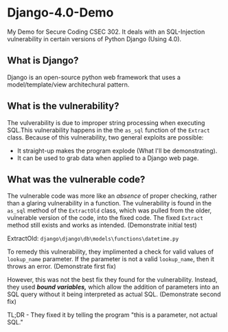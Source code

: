 # Django-4.0-Demo
My Demo for Secure Coding CSEC 302. It deals with an SQL-Injection vulnerability in certain versions of Python Django (Using 4.0).

## What is Django?
Django is an open-source python web framework that uses a model/template/view architechural pattern. 

## What is the vulnerability?
The vulverability is due to improper string processing when executing SQL.This vulnerability happens in the the ```as_sql``` function of the ```Extract``` class. Because of this vulnerability, two general exploits are possible:
+ It straight-up makes the program explode (What I'll be demonstrating).
+ It can be used to grab data when applied to a Django web page.

## What was the vulnerable code?
The vulnerable code was more like an *absence* of proper checking, rather than a glaring vulnerability in a function. The vulnerability is found in the ```as_sql``` method of the ```ExtractOld``` class, which was pulled from the older, vulnerable version of the code, into the fixed code. The fixed ```Extract``` method still exists and works as intended. (Demonstrate initial test)

ExtractOld: ```django\django\db\models\functions\datetime.py```


To remedy this vulnerability, they implimented a check for valid values of ```lookup_name``` parameter. If the parameter is not a valid ```lookup_name```, then it throws an error. (Demonstrate first fix)

However, this was not the best fix they found for the vulnerability. Instead, they used ***bound variables,*** which allow the addition of parameters into an SQL query without it being interpreted as actual SQL. (Demonstrate second fix)

TL;DR - They fixed it by telling the program "this is a parameter, not actual SQL."


